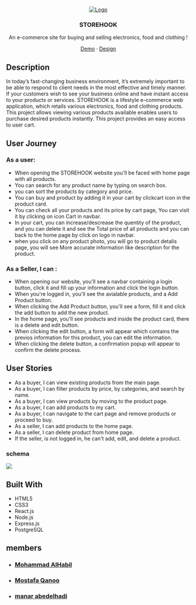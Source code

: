 <!-- PROJECT LOGO -->
<br />
<div align="center">
  <a href="https://storehook.herokuapp.com/" target="_blank">
    <img src="https://cdn.discordapp.com/attachments/962473520124796973/963931495712567356/Group_135.jpg" alt="Logo" >
  </a>

  <h3 align="center">STOREHOOK</h3>

  <p align="center">
    An e-commerce site for buying and selling electronics, food and clothing !
  </p>
    <a href="https://storehook.herokuapp.com"> Demo</a>
    ·
    <a href="https://www.figma.com/file/HlwZEHHweE3t4EDr9Wlg5V/STOREHOOK?node-id=0%3A1%22%3EFigma">Design</a>

</div>

## Description

In today’s fast-changing business environment, it’s extremely important to be able to respond to client needs in the most effective and timely manner. If your customers wish to see your business online and have instant access to your products or services. STOREHOOK is a lifestyle e-commerce web application, which retails various electronics, food and clothing products. This project allows viewing various products available enables users to purchase desired products instantly. This project provides an easy access to user cart.

## User Journey

### As a user:

- When opening the STOREHOOK website you'll be faced with home page with all products.
- You can search for any product name by typing on search box.
- you can sort the products by category and price.
- You can buy and product by adding it in your cart by clickcart icon in the product card.
- You can check all your products and its price by cart page, You can visit it by clicking on icon Cart in navbar.
- In your cart, you can increase/descrease the quentity of the product, and you can delete it and see the Total price of all products and you can back to the home page by click on logo in navbar.
- when you click on any product photo, you will go to product detalis page, you will see More accurate information like description for the product.

### As a Seller, I can :

- When opening our website, you'll see a navbar containing a login button, click it and fill up your information and click the login button.
- When you're logged in, you'll see the avialable products, and a Add Product button.
- When clicking the Add Product button, you'll see a form, fill it and click the add button to add the new product.
- In the home page, you'll see products and inside the product card, there is a delete and edit button.
- When clicking the edit button, a form will appear which contains the previos information for this product, you can edit the information.
- When clicking the delete button, a confirmation popup will appear to confirm the delete process.

## User Stories

- As a buyer, I can view existing products from the main page.
- As a buyer, I can filter products by price, by categories, and search by name.
- As a buyer, I can view products by moving to the product page.
- As a buyer, I can add products to my cart.
- As a buyer, I can navigate to the cart page and remove products or proceed to buy.
- As a seller, I can add products to the home page.
- As a seller, I can delete product from home page.
- If the seller, is not logged in, he can't add, edit, and delete a product.

### schema

![](https://i.imgur.com/8UVKIz4.jpg)

## Built With

- HTML5
- CSS3
- React.js
- Node.js
- Express.js
- PostgreSQL

## members

- ### [Mohammad AlHabil](https://github.com/MohammadAlHabil)
- ### [Mostafa Qanoo](https://github.com/MostafaQanoo)
- ### [manar abedelhadi](https://github.com/manar-abed)
